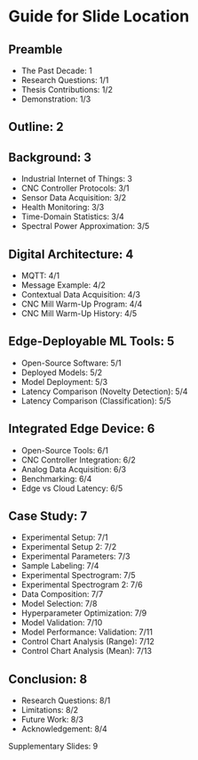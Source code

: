 # Guide for Slide Location

## Preamble

- The Past Decade: 1
- Research Questions: 1/1 
- Thesis Contributions: 1/2
- Demonstration: 1/3

## Outline: 2

## Background: 3

- Industrial Internet of Things: 3
- CNC Controller Protocols: 3/1
- Sensor Data Acquisition: 3/2
- Health Monitoring: 3/3
- Time-Domain Statistics: 3/4
- Spectral Power Approximation: 3/5

## Digital Architecture: 4

- MQTT: 4/1
- Message Example: 4/2
- Contextual Data Acquisition: 4/3
- CNC Mill Warm-Up Program: 4/4
- CNC Mill Warm-Up History: 4/5

## Edge-Deployable ML Tools: 5

- Open-Source Software: 5/1
- Deployed Models: 5/2
- Model Deployment: 5/3
- Latency Comparison (Novelty Detection): 5/4
- Latency Comparison (Classification): 5/5

## Integrated Edge Device: 6

- Open-Source Tools: 6/1
- CNC Controller Integration: 6/2
- Analog Data Acquisition: 6/3
- Benchmarking: 6/4
- Edge vs Cloud Latency: 6/5

## Case Study: 7

- Experimental Setup: 7/1
- Experimental Setup 2: 7/2
- Experimental Parameters: 7/3
- Sample Labeling: 7/4
- Experimental Spectrogram: 7/5
- Experimental Spectrogram 2: 7/6
- Data Composition: 7/7
- Model Selection: 7/8
- Hyperparameter Optimization: 7/9
- Model Validation: 7/10
- Model Performance: Validation: 7/11
- Control Chart Analysis (Range): 7/12
- Control Chart Analysis (Mean): 7/13

## Conclusion: 8

- Research Questions: 8/1
- Limitations: 8/2
- Future Work: 8/3
- Acknowledgement: 8/4

Supplementary Slides: 9
